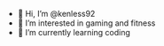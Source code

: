 - 👋 Hi, I’m @kenless92
- 👀 I’m interested in gaming and fitness  
- 🌱 I’m currently learning coding
